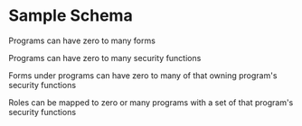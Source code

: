
# Sample Schema

Programs can have zero to many forms

Programs can have zero to many security functions

Forms under programs can have zero to many of that owning program's security functions

Roles can be mapped to zero or many programs with a set of that program's security functions
